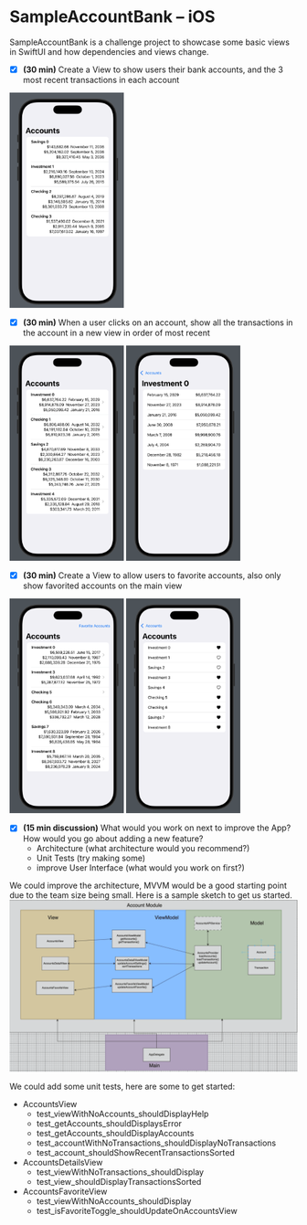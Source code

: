 # SampleAccountBank – iOS  

SampleAccountBank is a challenge project to showcase some basic views in SwiftUI and how dependencies and views change.



- [x] **(30 min)** Create a View to show users their bank accounts, and the 3 most recent transactions in each account

<img src="SampleAccountBank/Screenshots/Task1.png" alt="drawing" width="200"/>

- [x] **(30 min)** When a user clicks on an account, show all the transactions in the account in a new view in order of most recent

<img src="SampleAccountBank/Screenshots/Task2_1.png" alt="drawing" width="200"/>
<img src="SampleAccountBank/Screenshots/Task2_2.png" alt="drawing" width="200"/>

- [x] **(30 min)** Create a View to allow users to favorite accounts, also only show favorited accounts on the main view

<img src="SampleAccountBank/Screenshots/Task3_1.png" alt="drawing" width="200"/>
<img src="SampleAccountBank/Screenshots/Task3_2.png" alt="drawing" width="200"/>

- [x] **(15 min discussion)** What would you work on next to improve the App? How would you go about adding a new feature?
    -   Architecture (what architecture would you recommend?)
    -   Unit Tests (try making some)
    -   improve User Interface (what would you work on first?)


We could improve the architecture, MVVM would be a good starting point due to the team size being small. Here is a sample sketch to get us started.
<img src="SampleAccountBank/Screenshots/Task4.png" alt="drawing" width="800"/>

We could add some unit tests, here are some to get started:
-   AccountsView
    -   test_viewWithNoAccounts_shouldDisplayHelp
    -   test_getAccounts_shouldDisplaysError
    -   test_getAccounts_shouldDisplayAccounts
    -   test_accountWithNoTransactions_shouldDisplayNoTransactions
    -   test_account_shouldShowRecentTransactionsSorted
-   AccountsDetailsView
    -   test_viewWithNoTransactions_shouldDisplay
    -   test_view_shouldDisplayTransactionsSorted
-   AccountsFavoriteView
    -   test_viewWithNoAccounts_shouldDisplay
    -   test_isFavoriteToggle_shouldUpdateOnAccountsView
